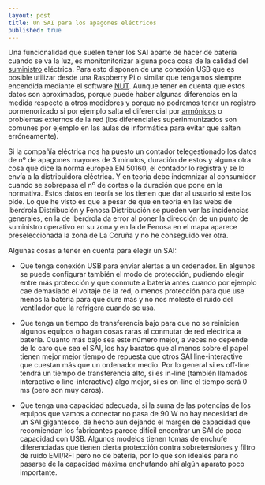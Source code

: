 ```yaml
---
layout: post
title: Un SAI para los apagones eléctricos
published: true
---
```


Una funcionalidad que suelen tener los SAI aparte de hacer de batería cuando se va la luz, es monitonitorizar alguna poca cosa de la calidad del [suministro](https://en.wikipedia.org/wiki/Electric_power_quality) eléctrica. Para esto disponen de una conexión USB que es posible utilizar desde una Raspberry Pi o similar que tengamos siempre encendida mediante el software [NUT](http://2tazasdelinux.blogspot.com.es/2015/11/moniitorizando-nuestro-sai-con-nut.html). Aunque tener en cuenta que estos datos son aproximados, porque puede haber algunas diferencias en la medida respecto a otros medidores y porque no podremos tener un registro pormenorizado si por ejemplo salta el diferencial por [armónicos](http://quintoarmonico.es/2010/11/09/38-calidad-de-red-%c2%bfque-son-los-armonicos/) o problemas externos de la red (los diferenciales superinmunizados son comunes por ejemplo en las aulas de informática para evitar que salten erróneamente).

Si la compañía eléctrica nos ha puesto un contador telegestionado los datos de nº de apagones mayores de 3 minutos, duración de estos y alguna otra cosa que dice la norma europea EN 50160, el contador lo registra y se lo envía a la distribuidora eléctrica. Y en teoría debe indemnizar al consumidor cuando se sobrepasa el nº de cortes o la duración que pone en la normativa. Estos datos en teoría se los tienen que dar al usuario si este los pide. Lo que he visto es que a pesar de que en teoría en las webs de Iberdrola Distribución y Fenosa Distribución se pueden ver las incidencias generales, en la de Iberdrola da error al poner la dirección de un punto de suministro operativo en su zona y en la de Fenosa en el mapa aparece preseleccionada la zona de La Coruña y no he conseguido ver otra.

Algunas cosas a tener en cuenta para elegir un SAI:

* Que tenga conexión USB para envíar alertas a un ordenador. En algunos se puede configurar también el modo de protección, pudiendo elegir entre más protección y que conmute a batería antes cuando por ejemplo cae demasiado el voltaje de la red, o menos protección para que use menos la batería para que dure más y no nos moleste el ruido del ventilador que la refrigera cuando se usa.

* Que tenga un tiempo de transferencia bajo para que no se reinicien algunos equipos o hagan cosas raras al conmutar de red eléctrica a batería. Cuanto más bajo sea este número mejor, a veces no depende de lo caro que sea el SAI, los hay baratos que al menos sobre el papel tienen mejor mejor tiempo de repuesta que otros SAI line-interactive que cuestan más que un ordenador medio. Por lo general si es off-line tendrá un tiempo de transferencia alto, si es in-line (también llamados interactive o line-interactive) algo mejor, si es on-line el tiempo será 0 ms (pero son muy caros).

* Que tenga una capacidad adecuada, si la suma de las potencias de los equipos que vamos a conectar no pasa de 90 W no hay necesidad de un SAI gigantesco, de hecho aun dejando el margen de capacidad que recomiendan los fabricantes parece difícil encontrar un SAI de poca capacidad con USB. Algunos modelos tienen tomas de enchufe diferenciadas que tienen cierta protección contra sobretensiones y filtro de ruido EMI/RFI pero no de batería, por lo que son ideales para no pasarse de la capacidad máxima enchufando ahí algún aparato poco importante.
